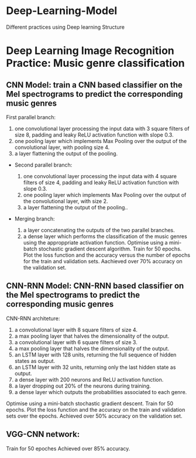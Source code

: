 # Deep-Learning-Model
Different practices using Deep learning Structure
# Deep Learning Image Recognition Practice: Music genre classification
## CNN Model: train a CNN based classifier on the Mel spectrograms to predict the corresponding music genres
 First parallel branch:
  1. one convolutional layer processing the input data with 3 square filters of size 8, padding and leaky ReLU activation function with slope 0.3.
  2. one pooling layer which implements Max Pooling over the output of the convolutional layer, with pooling size 4.
  3. a layer flattening the output of the pooling.

- Second parallel branch:
  1. one convolutional layer processing the input data with 4 square filters of size 4, padding and leaky ReLU activation function with slope 0.3.
  2. one pooling layer which implements Max Pooling over the output of the convolutional layer, with size 2.
  3. a layer flattening the output of the pooling..

- Merging branch:
  1. a layer concatenating the outputs of the two parallel branches.
  2. a dense layer which performs the classification of the music genres using the approppriate activation function.
Optimise using a mini-batch stochastic gradient descent algorithm. Train for 50 epochs.
Plot the loss function and the accuracy versus the number of epochs for the train and validation sets. Aachieved over 70% accuracy on the validation set.
## CNN-RNN Model: CNN-RNN based classifier on the Mel spectrograms to predict the corresponding music genres
CNN-RNN architeture:
1. a convolutional layer with 8 square filters of size 4.
2. a max pooling layer that halves the dimensionality of the output.
3. a convolutional layer with 6 square filters of size 3.
4. a max pooling layer that halves the dimensionality of the output.
5. an LSTM layer with 128 units, returning the full sequence of hidden states as output.
6. an LSTM layer with 32 units, returning only the last hidden state as output.
7. a dense layer with 200 neurons and ReLU activation function.
8. a layer dropping out 20% of the neurons during training.
9. a dense layer which outputs the probabilities associated to each genre.

Optimise using a mini-batch stochastic gradient descent. Train for 50 epochs.
Plot the loss function and the accuracy on the train and validation sets over the epochs. Achieved over 50% accuracy on the validation set.
## VGG-CNN network:
Train for 50 epoches
Achieved over 85% accuracy.
